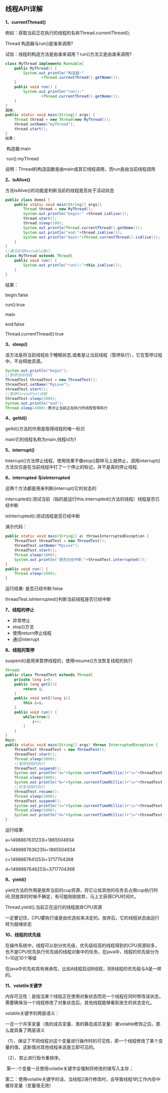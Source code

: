 ## 线程API详解

**1、currentThread()**

例如：获取当前正在执行的线程的名称Thread.*currentThread*();

Thread 构造器与run()是谁来调用?  

 试验：线程的构造方法是由谁来调用？run()方法又是由谁来调用?  

```java
class MyThread implements Runnable{
    public MyThread() {
        System.out.println("构造器:"
                +Thread.currentThread().getName());
    }
    public void run() {
        System.out.println("run():"
                +Thread.currentThread().getName());
    }
}
调用:
public static void main(String[] args) {
    Thread thread = new Thread(new MyThread());
    thread.setName("myThread");
    thread.start();
}
结果：
```

​    构造器:main

​    run():myThread

​    说明：Thread的构造函数是由main或其它线程调用，而run是由当前线程调用

**2、isAlive()**

方法isAlive()的功能是判断当前的线程是否处于活动状态

```java
public class Demo1 {
    public static void main(String[] args){
        Thread thread = new MyThread();                      
        System.out.println("begin:" +thread.isAlive());
        thread.start();
        thread.sleep(100);
        System.out.println(Thread.currentThread().getName());
        System.out.println("end:"+thread.isAlive());
        System.out.println("main:"+Thread.currentThread().isAlive());
    }
}
//通过实现Runnable接口
class MyThread extends Thread{
    public void run() {
        System.out.println("run():"+this.isAlive());
    }
}
```

结果：

begin:false

run():true

main

end:false

Thread.currentThread():true

**3、sleep()**

该方法是将当前线程处于睡眠状态,或者是让当前线程（暂停执行），它在暂停过程中，不会释放资源。

```java
System.out.println("begin");
//暂停当前线程
ThreadTest threadTest = new ThreadTest();
threadTest.setName("MyLove");
threadTest.start();
//暂停threadTest线程
threadTest.sleep(2000);
System.out.println("end");
Thread.sleep(4000):表示让当前正在执行的线程暂停执行

```

**4、getId()**

getId()方法的作用是取得线程的唯一标识

main它的线程名称为main,线程id为1

**5、interrupt()**

 Interrupt()方法停止线程，使用效果不像stop()那样马上就停止，调用interrupt()方法仅仅是在当前线程中打了一个停止的标记，并不是真的停止线程.

**6、interrupted 与isInterrupted**

这两个方法都是用来判断(interrupt)它的状态的  

interrupted():测试当前（指的是运行this.interrupted()方法的线程）线程是否已经中断  

isInterrupted():测试线程是否已经中断  

演示代码：

```java
public static void main(String[] a) throwsInterruptedException {
    ThreadTest threadTest = new ThreadTest();
    threadTest.setName("MyLove");
    threadTest.start();
    Thread.sleep(1000);
    System.out.println("是否已经中断:"+threadTest.interrupted());
}
public void run() {
    Thread.sleep(2000);
}
```

运行结果: 是否已经中断:false

threadTest.isInterrupted()判断当前线程是否已经中断

**7、线程的停止**

- 异常停止
- stop()方法
- 使用return停止线程
- 通过interrupt

**8、线程的暂停**

suspend()是用来暂停线程的，使用resume()方法恢复线程的执行

```java
Thread:
public class ThreadTest extends Thread{
    private long i=0;
    public long getI(){
        return i;
    }
    public void setI(long i){
        this.i=i;
    }
    public void run() {
        while(true){
            i++;
        }
    }
}
Main:
public static void main(String[] args) throws InterruptedException {
    ThreadTest threadTest = new ThreadTest();
    threadTest.start();
    Thread.sleep(5000);
    //暂停线程的执行
    threadTest.suspend();
    System.out.println("a="+System.currentTimeMillis()+"i="+threadTest.getI());    
    Thread.sleep(5000);
    System.out.println("b="+System.currentTimeMillis()+"i="+threadTest.getI());
    //恢复线程的执行
    threadTest.resume();
    Thread.sleep(5000);
    threadTest.suspend();
    System.out.println("c="+System.currentTimeMillis()+"i="+threadTest.getI());
    Thread.sleep(5000);
    System.out.println("d="+System.currentTimeMillis()+"i="+threadTest.getI());
}
```

运行结果:

a=1498867631233i=1865504934

b=1498867636235i=1865504934

c=1498867641253i=3717704368

d=1498867646253i=3717704368

**9、yield()**

 yield方法的作用是放弃当前的cup资源，将它让给其他的任务去占用cup执行时间,但放弃的时候不确定，有可能刚刚放弃，马上又获得CPU时间片。

Thread.yield();当前正在运行的线程放弃CPU资源

一定要记住，CPU要执行谁是由优选权来决定的。放弃后，它的线程状态由运行转为就绪状态

**10、线程的优先级**

在操作系统中，线程可以划分优先级，优先级较高的线程得到的CPU资源较多，也不是CPU优先执行优先级的线程对象中的任务，在java中，线程的优先级分为1~10这10个等级

在java中优先权具有继承性，比如A线程启动B线程，则B线程的优先级与A是一样的。

 **11、volatile关键字**

内存可见性：是指当某个线程正在使用对象状态而另一个线程在同时修改该状态，需要确保当一个线程修改了对象状态后，其他线程能够看到发生的状态变化。

volatile关键字的两层语义：

一旦一个共享变量（类的成员变量、类的静态成员变量）被volatile修饰之后，那么就具备了两层语义

（1）、保证了不同线程对这个变量进行操作时的可见性，即一个线程修改了某个变量的值，这新值对其他线程来说是立即可见的。

（2）、禁止进行指令重排序。

​      第一 :个变量一旦使用volatile关键字会强制将修改的值写入主存；

​      第二：使用volatile关键字的话，当线程2进行修改时，会导致线程1的工作内存中缓存变量（变量值无效）